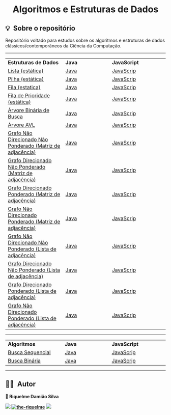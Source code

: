 <h1 align="center"> Algoritmos e Estruturas de Dados </h1>

<h2 id="about">💡&nbsp; Sobre o repositório</h2>

Repositório voltado para estudos sobre os algoritmos e estruturas de dados clássicos/contemporâneos da Ciência da Computação.

---

<table align="center">
  <tr>
    <td width="300px"><b>Estruturas de Dados</b></td>
    <td width="300px"><b>Java</b></td>
    <td width="300px"><b>JavaScript</b></td>
  </tr>
  <tr>
    <td width="300px"><a href="https://pt.wikipedia.org/wiki/Lista">Lista (estática)</a></td>
    <td width="300px"><a href="./data-structures/static-structures/src/java/List.java">Java</a></td>
    <td width="300px"><a href="./data-structures/static-structures/src/js/List.js">JavaScrip</a></td>
  </tr>
  <tr>
    <td width="300px"><a href="https://pt.wikipedia.org/wiki/Pilha_(inform%C3%A1tica)">Pilha (estática)</a></td>
    <td width="300px"><a href="./data-structures/static-structures/src/java/Stack.java">Java</a></td>
    <td width="300px"><a href="./data-structures/static-structures/src/js/Stack.js">JavaScrip</a></td>
  </tr>
  <tr>
    <td width="300px"><a href="https://pt.wikipedia.org/wiki/FIFO">Fila (estatica)</a></td>
    <td width="300px"><a href="./data-structures/static-structures/src/java/Queue.java">Java</a></td>
    <td width="300px"><a href="./data-structures/static-structures/src/js/Queue.js">JavaScrip</a></td>
  </tr>
  <tr>
    <td width="300px"><a href="https://pt.wikipedia.org/wiki/FIFO">Fila de Prioridade (estática)</a></td>
      <td width="300px"><a href="./data-structures/static-structures/src/java/PriorityQueue.java">Java</a></td>
      <td width="300px"><a href="./data-structures/static-structures/src/js/PriorityQueue.js">JavaScrip</a></td>
  </tr>
  <tr>
   <td width="300px"><a href="https://pt.wikipedia.org/wiki/%C3%81rvore_bin%C3%A1ria_de_busca">Árvore Binária de Busca</a></td>
    <td width="300px"><a href="./data-structures/dynamic-structures/src/java/trees/BinarySearchTree.java">Java</a></td>
    <td width="300px"><a href="./data-structures/dynamic-structures/src/js/trees/BinarySearchTree.js">JavaScrip</a></td>
  </tr>
  <tr>
   <td width="300px"><a href="https://pt.wikipedia.org/wiki/%C3%81rvore_AVL">Árvore AVL</a></td>
    <td width="300px"><a href="./data-structures/dynamic-structures/src/java/trees/AVLtree.java">Java</a></td>
    <td width="300px"><a href="./data-structures/dynamic-structures/src/js/trees/AVLtree.js">JavaScrip</a></td>
  </tr>
  <tr>
    <td width="300px"><a href="https://pt.wikipedia.org/wiki/Teoria_dos_grafos">Grafo Não Direcionado Não Ponderado (Matriz de adjacência)</a></td>
    <td width="300px"><a href="./data-structures/static-structures/src/java/graphs/adjacencymatrix/UndirectedUnweightedGraph.java">Java</a></td>
    <td width="300px"><a href="./data-structures/static-structures/src/js/graphs/UndirectedUnweightedGraph.js">JavaScrip</a></td>
  </tr>
  <tr>
    <td width="300px"><a href="https://pt.wikipedia.org/wiki/Teoria_dos_grafos">Grafo Direcionado Não Ponderado (Matriz de adjacência)</a></td>
    <td width="300px"><a href="./data-structures/static-structures/src/java/graphs/adjacencymatrix/UnweightedDirectedGraph.java">Java</a></td>
    <td width="300px"><a href="./data-structures/static-structures/src/js/graphs/UnweightedDirectedGraph.js">JavaScrip</a></td>
  </tr>
  <tr>
    <td width="300px"><a href="https://pt.wikipedia.org/wiki/Teoria_dos_grafos">Grafo Direcionado Ponderado (Matriz de adjacência)</a></td>
    <td width="300px"><a href="./data-structures/static-structures/src/java/graphs/adjacencymatrix/WeightedDirectedGraph.java">Java</a></td>
    <td width="300px"><a href="./data-structures/static-structures/src/js/graphs/WeightedDirectedGraph.js">JavaScrip</a></td>
  </tr>
  <tr>
    <td width="300px"><a href="https://pt.wikipedia.org/wiki/Teoria_dos_grafos">Grafo Não Direcionado Ponderado (Matriz de adjacência)</a></td>
    <td width="300px"><a href="./data-structures/static-structures/src/java/graphs/adjacencymatrix/WeightedUndirectedGraph.java">Java</a></td>
    <td width="300px"><a href="./data-structures/static-structures/src/js/graphs/WeightedUndirectedGraph.js">JavaScrip</a></td>
  </tr>
  <tr>
    <td width="300px"><a href="https://pt.wikipedia.org/wiki/Teoria_dos_grafos">Grafo Não Direcionado Não Ponderado (Lista de adjacência)</a></td>
    <td width="300px"><a href="./data-structures/dynamic-structures/src/java/graphs/adjacencylist/UndirectedUnweightedGraph.java">Java</a></td>
    <td width="300px"><a href="./data-structures/dynamic-structures/src/js/graphs/UndirectedUnweightedGraph.js">JavaScrip</a></td>
  </tr>
  <tr>
    <td width="300px"><a href="https://pt.wikipedia.org/wiki/Teoria_dos_grafos">Grafo Direcionado Não Ponderado (Lista de adjacência)</a></td>
    <td width="300px"><a href="./data-structures/dynamic-structures/src/java/graphs/adjacencylist/UnweightedDirectedGraph.java">Java</a></td>
    <td width="300px"><a href="./data-structures/dynamic-structures/src/js/graphs/UnweightedDirectedGraph.js">JavaScrip</a></td>
  </tr>
  <tr>
    <td width="300px"><a href="https://pt.wikipedia.org/wiki/Teoria_dos_grafos">Grafo Direcionado Ponderado (Lista de adjacência)</a></td>
    <td width="300px"><a href="./data-structures/dynamic-structures/src/java/graphs/adjacencylist/WeightedDirectedGraph.java">Java</a></td>
    <td width="300px"><a href="./data-structures/dynamic-structures/src/js/graphs/WeightedDirectedGraph.js">JavaScrip</a></td>
  </tr>
  <tr>
    <td width="300px"><a href="https://pt.wikipedia.org/wiki/Teoria_dos_grafos">Grafo Não Direcionado Ponderado (Lista de adjacência)</a></td>
    <td width="300px"><a href="./data-structures/dynamic-structures/src/java/graphs/adjacencylist//WeightedUndirectedGraph.java">Java</a></td>
    <td width="300px"><a href="./data-structures/dynamic-structures/src/js/graphs/WeightedUndirectedGraph.js">JavaScrip</a></td>
  </tr>

</table>

---

<table align="center">
  <tr>
    <td width="300px"><b>Algoritmos</b></td>
    <td width="300px"><b>Java</b></td>
    <td width="300px"><b>JavaScript</b></td>
  </tr>
  <tr>
    <td width="300px"><a href="https://pt.wikipedia.org/wiki/Busca_linear">Busca Sequencial</a></td>
    <td width="300px"><a href="./algorithms/src/java/SequentialSearch.java">Java</a></td>
    <td width="300px"><a href="./algorithms/src/js/SequentialSearch.js ">JavaScrip</a></td>
  </tr>
  <tr>
    <td width="300px"><a href="https://pt.wikipedia.org/wiki/Pesquisa_bin%C3%A1ria">Busca Binária</a></td>
    <td width="300px"><a href="./algorithms/src/java/BinarySearch.java">Java</a></td>
    <td width="300px"><a href="./algorithms/src/js/BinarySearch.js">JavaScrip</a></td>
  </tr>
</table>

---

<h2 id="author">👨‍💻&nbsp; Autor</h2>

<b>👤 Riquelme Damião Silva<b>


<div style="display: inline_block">
	 <a href="https://www.linkedin.com/in/riquelme-damiao-silva/" target="_blank"><img src="https://img.shields.io/badge/-LinkedIn-%230077B5?style=for-the-badge&logo=linkedin&logoColor=white" target="_blank"></a>
     	 <a href="https://www.instagram.com/the_riquelme_/" target="_blank"><img src="https://img.shields.io/badge/Instagram-E4405F?style=for-the-badge&logo=instagram&logoColor=white" alt="the-riquelme"/></a>
     	 <a href="mailto:riquelmedamiaosilva@gmail.com" target="_blank"><img src="https://img.shields.io/badge/gmail-D14836?&style=for-the-badge&logo=gmail&logoColor=white"/></a>
</div>
